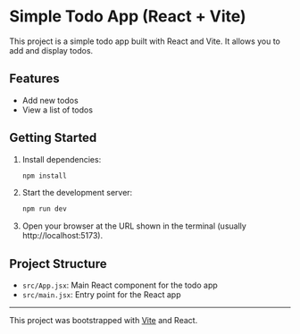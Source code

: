 # Simple Todo App (React + Vite)

This project is a simple todo app built with React and Vite. It allows you to add and display todos.

## Features

- Add new todos
- View a list of todos

## Getting Started

1. Install dependencies:

   ```bash
   npm install
   ```

2. Start the development server:

   ```bash
   npm run dev
   ```

3. Open your browser at the URL shown in the terminal (usually http://localhost:5173).

## Project Structure

- `src/App.jsx`: Main React component for the todo app
- `src/main.jsx`: Entry point for the React app

---

This project was bootstrapped with [Vite](https://vitejs.dev/) and React.
